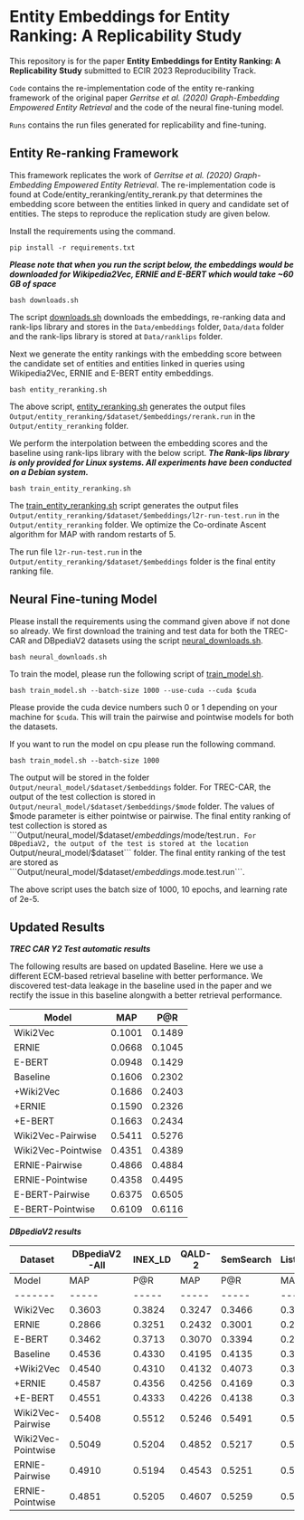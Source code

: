 # Entity Embeddings for Entity Ranking: A Replicability Study

This repository is for the paper **Entity Embeddings for Entity Ranking: A Replicability Study** submitted to ECIR 2023 Reproducibility Track. 

```Code``` contains the re-implementation code of the entity re-ranking framework of the original paper *Gerritse et al. (2020) Graph-Embedding Empowered Entity Retrieval* and the code of the neural fine-tuning model.

```Runs``` contains the run files generated for replicability and fine-tuning.


## Entity Re-ranking Framework

This framework replicates the work of *Gerritse et al. (2020) Graph-Embedding Empowered Entity Retrieval*. The re-implementation code is found at Code/entity_reranking/entity_rerank.py that determines the embedding score between the entities linked in query and candidate set of entities. The steps to reproduce the replication study are given below.

Install the requirements using the command.

``` 
pip install -r requirements.txt 
```


***Please note that when you run the script below, the embeddings would be downloaded for Wikipedia2Vec, ERNIE and E-BERT which would take ~60 GB of space***

``` 
bash downloads.sh
```

The script [downloads.sh](downloads.sh) downloads the embeddings, re-ranking data and rank-lips library and stores in the ```Data/embeddings``` folder, ```Data/data``` folder and the rank-lips library is stored at ```Data/ranklips``` folder.

Next we generate the entity rankings with the embedding score between the candidate set of entities and entities linked in queries using Wikipedia2Vec, ERNIE and E-BERT entity embeddings.

``` 
bash entity_reranking.sh 
```

The above script, [entity_reranking.sh](entity_reranking.sh) generates the output files ```Output/entity_reranking/$dataset/$embeddings/rerank.run``` in the ```Output/entity_reranking``` folder.

We perform the interpolation between the embedding scores and the baseline using rank-lips library with the below script. ***The Rank-lips library is only provided for Linux systems. All experiments have been conducted on a Debian system.***

``` 
bash train_entity_reranking.sh 
```

The [train_entity_reranking.sh](train_entity_reranking.sh) script generates the output files ```Output/entity_reranking/$dataset/$embeddings/l2r-run-test.run``` in the ```Output/entity_reranking``` folder. We optimize the Co-ordinate Ascent algorithm for MAP with random restarts of 5.

The run file ```l2r-run-test.run``` in the ```Output/entity_reranking/$dataset/$embeddings``` folder is the final entity ranking file.


## Neural Fine-tuning Model

Please install the requirements using the command given above if not done so already. We first download the training and test data for both the TREC-CAR and DBpediaV2 datasets using the script [neural_downloads.sh](neural_downloads.sh).

``` 
bash neural_downloads.sh 
```

To train the model, please run the following script of [train_model.sh](train_model.sh).

``` 
bash train_model.sh --batch-size 1000 --use-cuda --cuda $cuda
```

Please provide the cuda device numbers such 0 or 1 depending on your machine for ```$cuda```. This will train the pairwise and pointwise models for both the datasets. 


If you want to run the model on cpu please run the following command.

``` 
bash train_model.sh --batch-size 1000
```

The output will be stored in the folder ```Output/neural_model/$dataset/$embeddings``` folder. For TREC-CAR, the output of the test collection is stored in ```Output/neural_model/$dataset/$embeddings/$mode``` folder. The values of $mode parameter is either pointwise or pairwise. The final entity ranking of test collection is stored as ```Output/neural_model/$dataset/$embeddings/$mode/test.run```. For DBpediaV2, the output of the test is stored at the location ```Output/neural_model/$dataset``` folder. The final entity ranking of the test are stored as ```Output/neural_model/$dataset/$embeddings.$mode.test.run```.

The above script uses the batch size of 1000, 10 epochs, and learning rate of 2e-5.

## Updated Results

***TREC CAR Y2 Test automatic results***

The following results are based on updated Baseline. Here we use a different ECM-based retrieval baseline with better performance. We discovered test-data leakage in the baseline used in the paper and we rectify the issue in this baseline alongwith a better retrieval performance.

| Model | MAP | P@R |
|-------|-----|-----|
|Wiki2Vec|0.1001|0.1489|
|ERNIE|0.0668|0.1045|
|E-BERT|0.0948|0.1429|
|Baseline|0.1606|0.2302|
|+Wiki2Vec|0.1686|0.2403|
|+ERNIE|0.1590|0.2326|
|+E-BERT|0.1663|0.2434|
|Wiki2Vec-Pairwise|0.5411|0.5276|
|Wiki2Vec-Pointwise|0.4351|0.4389|
|ERNIE-Pairwise|0.4866|0.4884|
|ERNIE-Pointwise|0.4358|0.4495|
|E-BERT-Pairwise|0.6375|0.6505|
|E-BERT-Pointwise|0.6109|0.6116|


***DBpediaV2 results***

| Dataset | DBpediaV2-All | INEX_LD | QALD-2 | SemSearch | ListSearch |
|---------|---------------|---------|--------|-----------|------------|
| Model | MAP | P@R |MAP | P@R |MAP | P@R |MAP | P@R |MAP | P@R |
|-------|-----|-----|-----|-----|-----|-----|-----|-----|-----|-----|
|Wiki2Vec|0.3603|0.3824|0.3247|0.3466|0.3008|0.3150|0.4279|0.4333|0.3971|0.4453|
|ERNIE|0.2866|0.3251|0.2432|0.3001|0.2416|0.2607|0.3385|0.3548|0.3277|0.3959|
|E-BERT|0.3462|0.3713|0.3070|0.3394|0.2886|0.3025|0.4162|0.4341|0.3813|0.4206|
|Baseline|0.4536|0.4330|0.4195|0.4135|0.3657|0.3585|0.6058|0.5487|0.4406|0.4269|
|+Wiki2Vec|0.4540|0.4310|0.4132|0.4073|0.3705|0.3552|0.5945|0.5407|0.4528|0.4358|
|+ERNIE|0.4587|0.4356|0.4256|0.4169|0.3708|0.3636|0.6013|0.5380|0.4541|0.4386|
|+E-BERT|0.4551|0.4333|0.4226|0.4138|0.3667|0.3575|0.6012|0.5484|0.4472|0.4295|
|Wiki2Vec-Pairwise|0.5408|0.5512|0.5246|0.5491|0.5603|0.5461|0.5212|0.5488|0.5502|0.5616|
|Wiki2Vec-Pointwise|0.5049|0.5204|0.4852|0.5217|0.5281|0.5301|0.4869|0.5037|0.5115|0.5238|
|ERNIE-Pairwise|0.4910|0.5194|0.4543|0.5251|0.5196|0.5171|0.4656|0.4955|0.5127|0.5409|
|ERNIE-Pointwise|0.4851|0.5205|0.4607|0.5259|0.5281|0.5389|0.4234|0.4662|



